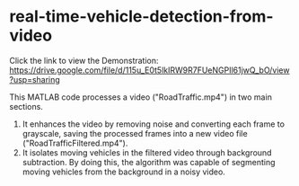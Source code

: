 # real-time-vehicle-detection-from-video
Click the link to view the Demonstration:
https://drive.google.com/file/d/115u_E0t5lkIRW9R7FUeNGPIl61jwQ_bO/view?usp=sharing

This MATLAB code processes a video ("RoadTraffic.mp4") in two main sections.
1) It enhances the video by removing noise and converting each frame to grayscale, saving the processed frames into a new video file ("RoadTrafficFiltered.mp4").
2) It isolates moving vehicles in the filtered video through background subtraction.
By doing this, the algorithm was capable of segmenting moving vehicles from the background in a noisy video.
